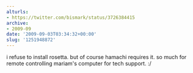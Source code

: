 ```yaml
---
alturls:
- https://twitter.com/bismark/status/3726384415
archive:
- 2009-09
date: '2009-09-03T03:34:32+00:00'
slug: '1251948872'
---
```


i refuse to install rosetta. but of course hamachi requires it. so much for remote controlling mariam's computer for tech support. :/

